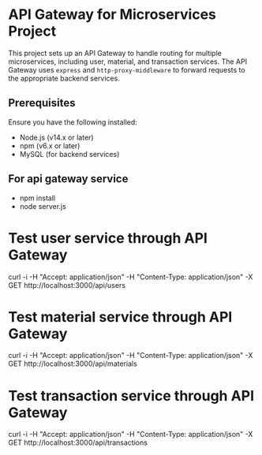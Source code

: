 # API Gateway for Microservices Project

This project sets up an API Gateway to handle routing for multiple microservices, including user, material, and transaction services. The API Gateway uses `express` and `http-proxy-middleware` to forward requests to the appropriate backend services.

## Prerequisites

Ensure you have the following installed:
- Node.js (v14.x or later)
- npm (v6.x or later)
- MySQL (for backend services)

## For api gateway service
- npm install
- node server.js

# Test user service through API Gateway
curl -i -H "Accept: application/json" -H "Content-Type: application/json" -X GET http://localhost:3000/api/users

# Test material service through API Gateway
curl -i -H "Accept: application/json" -H "Content-Type: application/json" -X GET http://localhost:3000/api/materials

# Test transaction service through API Gateway
curl -i -H "Accept: application/json" -H "Content-Type: application/json" -X GET http://localhost:3000/api/transactions
